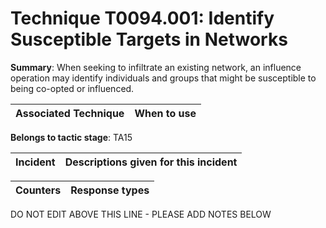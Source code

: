 # Technique T0094.001: Identify Susceptible Targets in Networks

**Summary**: When seeking to infiltrate an existing network, an influence operation may identify individuals and groups that might be susceptible to being co-opted or influenced.


| Associated Technique | When to use |
| --------- | ------------------------- |


**Belongs to tactic stage**: TA15


| Incident | Descriptions given for this incident |
| -------- | -------------------- |



| Counters | Response types |
| -------- | -------------- |


DO NOT EDIT ABOVE THIS LINE - PLEASE ADD NOTES BELOW